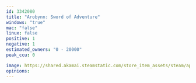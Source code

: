 ```yaml
---
id: 3342080
title: "Arobynn: Sword of Adventure"
windows: "true"
mac: "false"
linux: false
positive: 1
negative: 1
estimated_owners: "0 - 20000"
peak_ccu: 0

image: https://shared.akamai.steamstatic.com/store_item_assets/steam/apps/3342080/header.jpg?t=1734022839
opinions:
---
```

